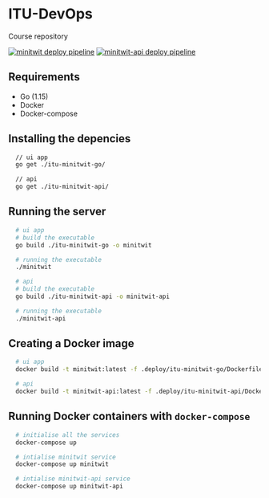 # ITU-DevOps

Course repository

[![minitwit deploy pipeline](https://github.com/ITU-DevOps-Team/ITU-DevOps/actions/workflows/deploy-minitwit.yaml/badge.svg?branch=development)](https://github.com/ITU-DevOps-Team/ITU-DevOps/actions/workflows/deploy-minitwit.yaml) [![minitwit-api deploy pipeline](https://github.com/ITU-DevOps-Team/ITU-DevOps/actions/workflows/deploy-minitwit-api.yaml/badge.svg?branch=development)](https://github.com/ITU-DevOps-Team/ITU-DevOps/actions/workflows/deploy-minitwit-api.yaml)

## Requirements

- Go (1.15)
- Docker
- Docker-compose

## Installing the depencies

```bash
  // ui app
  go get ./itu-minitwit-go/

  // api
  go get ./itu-minitwit-api/
```

## Running the server

```bash
  # ui app
  # build the executable
  go build ./itu-minitwit-go -o minitwit

  # running the executable
  ./minitwit
```

```bash
  # api
  # build the executable
  go build ./itu-minitwit-api -o minitwit-api

  # running the executable
  ./minitwit-api
```

## Creating a Docker image

```bash
  # ui app
  docker build -t minitwit:latest -f .deploy/itu-minitwit-go/Dockerfile .

  # api
  docker build -t minitwit-api:latest -f .deploy/itu-minitwit-api/Dockerfile .
```

## Running Docker containers with `docker-compose`

```bash
  # initialise all the services
  docker-compose up

  # intialise minitwit service
  docker-compose up minitwit

  # intialise minitwit-api service
  docker-compose up minitwit-api
```
